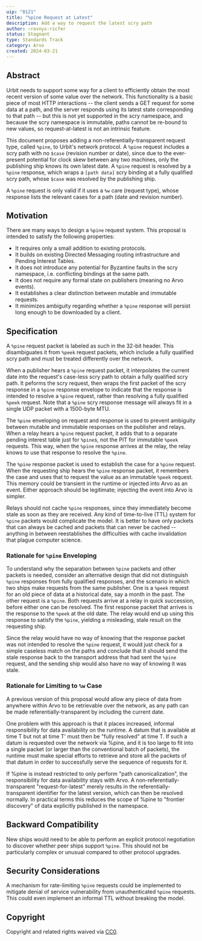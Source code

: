 ```yaml
---
uip: "0121"
title: "%pine Request at Latest"
description: Add a way to request the latest scry path
author: ~rovnys-ricfer
status: Stagnant
type: Standards Track
category: Arvo
created: 2024-03-21
---
```


## Abstract

Urbit needs to support some way for a client to efficiently obtain the most recent version of some value over the network.  This functionality is a basic piece of most HTTP interactions -- the client sends a GET request for some data at a path, and the server responds using its latest state corresponding to that path -- but this is not yet supported in the scry namespace, and because the scry namespace is immutable, paths cannot be re-bound to new values, so request-at-latest is not an intrinsic feature.

This document proposes adding a non-referentially-transparent request type, called `%pine`, to Urbit's network protocol.  A `%pine` request includes a scry path with no `$case` (revision number or date), since due to the ever-present potential for clock skew between any two machines, only the publishing ship knows its own latest date.  A `%pine` request is resolved by a `%pine` response, which wraps a `[path data]` scry binding at a fully qualified scry path, whose `$case` was resolved by the publishing ship.

A `%pine` request is only valid if it uses a `%w` care (request type), whose response lists the relevant cases for a path (date and revision number).

## Motivation

There are many ways to design a `%pine` request system.  This proposal is intended to satisfy the following properties:

- It requires only a small addition to existing protocols.
- It builds on existing Directed Messaging routing infrastructure and Pending Interest Tables.
- It does not introduce any potential for Byzantine faults in the scry namespace, i.e. conflicting bindings at the same path.
- It does not require any formal state on publishers (meaning no Arvo events).
- It establishes a clear distinction between mutable and immutable requests.
- It minimizes ambiguity regarding whether a `%pine` response will persist long enough to be downloaded by a client.

## Specification

A `%pine` request packet is labeled as such in the 32-bit header.  This disambiguates it from `%peek` request packets, which include a fully qualified scry path and must be treated differently over the network.

When a publisher hears a `%pine` request packet, it interpolates the current date into the request's case-less scry path to obtain a fully qualified scry path.  It peforms the scry request, then wraps the first packet of the scry response in a `%pine` response envelope to indicate that the response is intended to resolve a `%pine` request, rather than resolving a fully qualified `%peek` request.  Note that a `%pine` scry response message will always fit in a single UDP packet with a 1500-byte MTU.

The `%pine` enveloping on request and response is used to prevent ambiguity between mutable and immutable responses on the publisher and relays.  When a relay hears a `%pine` request packet, it adds that to a separate pending interest table just for `%pine`s, not the PIT for immutable `%peek` requests.  This way, when the `%pine` response arrives at the relay, the relay knows to use that response to resolve the `%pine`.

The `%pine` response packet is used to establish the case for a `%pine` request.  When the requesting ship hears the `%pine` response packet, it remembers the case and uses that to request the value as an immutable `%peek` request.  This memory could be transient in the runtime or injected into Arvo as an event.  Either approach should be legitimate; injecting the event into Arvo is simpler.

Relays should not cache `%pine` responses, since they immediately become stale as soon as they are received.  Any kind of time-to-live (TTL) system for `%pine` packets would complicate the model.  It is better to have only packets that can always be cached and packets that can never be cached -- anything in between reestablishes the difficulties with cache invalidation that plague computer science.

### Rationale for `%pine` Enveloping

To understand why the separation between `%pine` packets and other packets is needed, consider an alternative design that did not distinguish `%pine` responses from fully qualified responses, and the scenario in which two ships make requests from the same publisher.  One is a `%peek` request for an old piece of data at a historical date, say a month in the past.  The other request is a `%pine`.  Both requests arrive at a relay in quick succession, before either one can be resolved.  The first response packet that arrives is the response to the `%peek` at the old date.  The relay would end up using this response to satisfy the `%pine`, yielding a misleading, stale result on the requesting ship.

Since the relay would have no way of knowing that the response packet was not intended to resolve the `%pine` request, it would just check for a simple caseless match on the paths and conclude that it should send the stale response back to the transport address that had sent the `%pine` request, and the sending ship would also have no way of knowing it was stale.

### Rationale for Limiting to `%w` Case

A previous version of this proposal would allow any piece of data from anywhere within Arvo to be retrievable over the network, as any path can be made referentially-transparent by including the current date.

One problem with this approach is that it places increased, informal responsibility for data availability on the runtime. A datum that is available at time T but not at time T' must then be "fully resolved" at time T. If such a datum is requested over the network via %pine, and it is too large to fit into a single packet (or larger than the conventional batch of packets), the runtime must make special efforts to retrieve and store all the packets of that datum in order to successfully serve the sequence of requests for it.

If %pine is instead restricted to only perform "path canonicalization", the responsibility for data availability stays with Arvo. A non-referentially-transparent "request-for-latest" merely results in the referentially-transparent identifier for the latest version, which can then be resolved normally. In practical terms this reduces the scope of %pine to "frontier discovery" of data explicitly published in the namespace.

## Backward Compatibility

New ships would need to be able to perform an explicit protocol negotiation to discover whether peer ships support `%pine`.  This should not be particularly complex or unusual compared to other protocol upgrades.

## Security Considerations

A mechanism for rate-limiting `%pine` requests could be implemented to mitigate denial of service vulnerability from unauthenticated `%pine` requests.  This could even implement an informal TTL without breaking the model.

## Copyright

Copyright and related rights waived via [CC0](../LICENSE.md).
